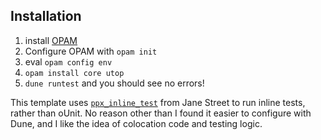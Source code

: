 ## Installation

1) install [OPAM](https://opam.ocaml.org/doc/Install.html)
2) Configure OPAM with `opam init`
3) eval `opam config env`
4) `opam install core utop`
5) `dune runtest` and you should see no errors!

This template uses [`ppx_inline_test`](https://github.com/janestreet/ppx_inline_test) from Jane Street to run inline tests, rather than oUnit. No reason other than I found it easier to configure with Dune, and I like the idea of colocation code and testing logic.